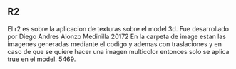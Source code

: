 ## R2
El r2 es sobre la aplicacion de texturas sobre el model 3d.
Fue desarrollado por Diego Andres Alonzo Medinilla 20172
En la carpeta de image estan las imagenes generadas mediante el codigo y ademas con traslaciones y en caso de que se quiere hacer una imagen multicolor entonces solo se aplica true en el model.
5469.